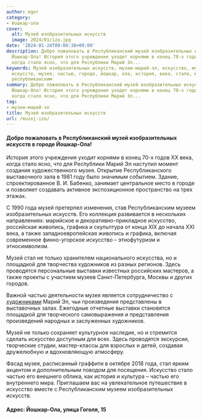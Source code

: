 ```yaml
---
author: egor
category:
- йошкар-ола
cover:
  alt: Музей изобразительных искусств
  image: 2024/01/izo.jpg
date: '2024-01-24T09:00:38+00:00'
description: Добро пожаловать в Республиканский музей изобразительных искусств в городе
  Йошкар-Ола! История этого учреждения уходит корнями в конец 70-х годов XX века,
  когда стало ясно, что для Республики Марий Эл...
keywords: Музей изобразительных искусств, музеи-марий-эл, искусство, музей, изобразительных,
  искусств, музея, частью, городе, йошкар, ола, история, века, стало, марий, года,
  республиканским
summary: Добро пожаловать в Республиканский музей изобразительных искусств в городе
  Йошкар-Ола! История этого учреждения уходит корнями в конец 70-х годов XX века,
  когда стало ясно, что для Республики Марий Эл...
tag:
- музеи-марий-эл
title: Музей изобразительных искусств
url: /muzej-izo/
---
```


#### Добро пожаловать в Республиканский музей изобразительных искусств в городе Йошкар-Ола!

История этого учреждения уходит корнями в конец 70-х годов XX века, когда стало ясно, что для Республики Марий Эл наступил момент создания художественного музея. Открытие Республиканского выставочного зала в 1981 году было значимым событием. Здание, спроектированное В. И. Бабенко, занимает центральное место в городе и позволяет создавать активное экспозиционное пространство на трех этажах.

С 1990 года музей претерпел изменения, став Республиканским музеем изобразительных искусств. Его коллекция развивается в нескольких направлениях: марийское и декоративно-прикладное искусство, российская живопись, графика и скульптура от конца XIX до начала XXI века, а также западноевропейская живопись и графика, включая современное финно-угорское искусство – этнофутуризм и этносимволизм.

Музей стал не только хранителем национального искусства, но и площадкой для творчества художников из разных регионов. Здесь проводятся персональные выставки известных российских мастеров, а также проекты с участием музеев Санкт-Петербурга, Москвы и других городов.

Важной частью деятельности музея является сотрудничество с [художниками](/rita_art/) Марий Эл, чьи произведения представлены в выставочных залах. Ежегодные отчетные выставки становятся площадкой для творческого самовыражения и представления произведений народных и заслуженных художников.

Музей не только сохраняет культурное наследие, но и стремится сделать искусство доступным для всех. Здесь проводятся экскурсии, творческие студии, мастер-классы для взрослых и детей, создавая дружелюбную и вдохновляющую атмосферу.

Фасад музея, расписанный граффити в октябре 2018 года, стал ярким акцентом и дополнительным поводом для посещения. Искусство стало частью его внешнего облика, как история и культура – частью его внутреннего мира. Приглашаем вас на увлекательное путешествие в искусство вместе с Республиканским музеем изобразительных искусств.

#### Адрес: Йошкар-Ола, улица Гоголя, 15